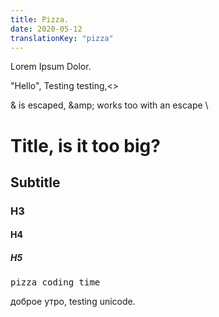 ```yaml
---
title: Pizza.
date: 2020-05-12
translationKey: "pizza"
---
```


Lorem Ipsum Dolor.

"Hello", Testing testing,<>

& is escaped, \&amp; works too with an escape \

# Title, is it too big?

## Subtitle

### H3

#### H4

##### H5

<pre>pizza coding time</pre>

доброе утро, testing unicode.
